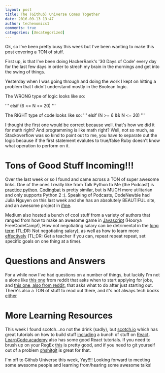 ```yaml
---
layout: post
title: The (Github) Universe Comes Together
date: 2016-09-13 13:47
author: techenomics1
comments: true
categories: [Uncategorized]
---
```




Ok, so I've been pretty busy this week but I've been wanting to make this post covering a TON of stuff.  

First up, is that I've been doing HackerRank's '30 Days of Code' every day for the last few days in order to strech my brain in the mornings and get into the swing of things.  

Yesterday when I was going through and doing the work I kept on hitting a problem that I didn't understand mostly in the Boolean logic.  

The WRONG type of logic looks like so:

'''
elsif (6 <= N <= 20)
'''

The RIGHT type of code looks like so:
'''
elsif (N >= 6 && N <= 20)
'''


I thought the first one would be correct because well, that's how we did it for math right?  And programming is like math right?  Well, not so much, as Stackoverflow was so kind to point out to me, you have to separate out the logic because if the first statement evalutes to true/false Ruby doesn't know what operation to perform on it.  

# Tons of Good Stuff Incoming!!!

Over the last week or so I found and came across a TON of super awesome links.  One of the ones I really like from Talk Python to Me (the Podcast) is [practice python](http://www.practicepython.org/).  [Codingbat](http://codingbat.com/java) is pretty similar, but is MUCH more utilitarian and only supports Python 2 :(. Speaking of Podcasts, CodeNewbie had Julia Nguyen on this last week and she has an absolutely BEAUTIFUL site, and an awesome project in [ifme](http://julianguyen.org/).  


Medium also hosted a bunch of cool stuff from a variety of authors that ranged from how to make an awesome game in [Javascript](https://medium.freecodecamp.com/learning-javascript-by-making-a-game-4aca51ad9030#.j6bv31aak) (Hoorya FreeCodeCamp!), How not negotiating salary can be detrimental in the [long term](https://medium.com/the-mission/the-biggest-mistake-people-make-in-their-careers-and-lives-b68bfe937a9d#.7oe1gez78) (TL;DR: Not negotiating salary), as well as how to learn more [effectively](https://medium.com/the-mission/how-to-learn-in-2-days-what-normally-takes-6-months-57953ee30da4#.q7rudfyz3) (TL;DR: Get a teacher if you can, repeat repeat repeat, set specific goals on one thing at a time).  

# Questions and Answers

For a while now I've had questions on a number of things, but luckily I'm not a alone like [this one](https://www.reddit.com/r/learnprogramming/comments/52c3os/when_do_you_know_when_youre_ready_to_start/) from reddit that asks when to start applying for jobs, and [this one, also from reddit,](https://www.reddit.com/r/webdev/comments/522vm2/life_after_codecademy_what_do_i_do_now/) that asks what to do after just starting out.  There's also a TON of stuff to read out there, and it's not always tech books [either](https://www.reddit.com/r/learnprogramming/comments/51zz5g/what_non_technical_books_can_i_bring_with_me/)


# More Learning Resources

This week I found scotch...no not the drink (sadly), but [scotch.io](https://scotch.io/) which has great tutorials on how to build stuff [including](https://scotch.io/tutorials/react-on-the-server-for-beginners-build-a-universal-react-and-node-app) a bunch of stuff on [React](https://scotch.io/tutorials/create-a-simple-to-do-app-with-react).  [LearnCode.academy](https://www.youtube.com/watch?v=MhkGQAoc7bc) also has some good React tutorials.  If you need to brush up on your RegEx [this](https://qntm.org/files/re/re.html) is pretty good, and if you need to git yourself out of a problem [ohshitgit](http://ohshitgit.com/) is great for that.  


I'm off to Github Universe this week, Yay!!!! Looking forward to meeting some awesome people and learning from/hearing some awesome talks!